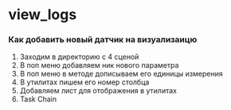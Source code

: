 # view_logs

### Как добавить новый датчик на визуализаицю
1) Заходим в директорию с 4 сценой
2) В поп меню добавляем ник нового параметра 
3) В поп меню в методе дописываем его единицы измерения
4) В утилитах пишем его номер столбца
5) Добавляем лист для отображения в утилитах
6) Task Chain 

